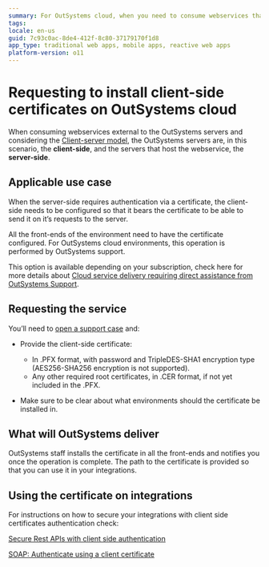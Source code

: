 ```yaml
---
summary: For OutSystems cloud, when you need to consume webservices that require authentication using client-side certificates, request OutSystems Support to install the certificates on the front-end servers.
tags: 
locale: en-us
guid: 7c93c0ac-8de4-412f-8c80-37179170f1d8
app_type: traditional web apps, mobile apps, reactive web apps
platform-version: o11
---
```


# Requesting to install client-side certificates on OutSystems cloud

When consuming webservices external to the OutSystems servers and considering the [Client-server model](https://en.wikipedia.org/wiki/Client%E2%80%93server_model), the OutSystems servers are, in this scenario, the **client-side**, and the servers that host the webservice, the **server-side**.

## Applicable use case

When the server-side requires authentication via a certificate, the client-side needs to be configured so that it bears the certificate to be able to send it on it’s requests to the server.

 All the front-ends of the environment need to have the certificate configured.
For OutSystems cloud environments, this operation is performed by OutSystems support. 

This option is available depending on your subscription, check here for more details about [Cloud service delivery requiring direct assistance from OutSystems Support](https://www.outsystems.com/legal/success/cloud-services-catalog/).

## Requesting the service

You’ll need to [open a support case](https://success.outsystems.com/Support/OutSystems_community/Opening_a_support_case_with_OutSystems) and:

* Provide the client-side certificate:
    * In .PFX format, with password and TripleDES-SHA1 encryption type (AES256-SHA256 encryption is not supported).
    * Any other required root certificates, in .CER format, if not yet included in the .PFX.

* Make sure to be clear about what environments should the certificate be installed in.

## What will OutSystems deliver 

OutSystems staff installs the certificate in all the front-ends and notifies you once the operation is complete. 
The path to the certificate is provided so that you can use it in your integrations. 


## Using the certificate on integrations
For instructions on how to secure your integrations with client side certificates authentication check:

[Secure Rest APIs with client side authentication](https://success.outsystems.com/Support/Security/Secure_Rest_APIs_with_client_side_authentication)

[SOAP: Authenticate using a client certificate](../../extensibility-and-integration/soap/consume/extensibility-use-cases/certificate.md)

